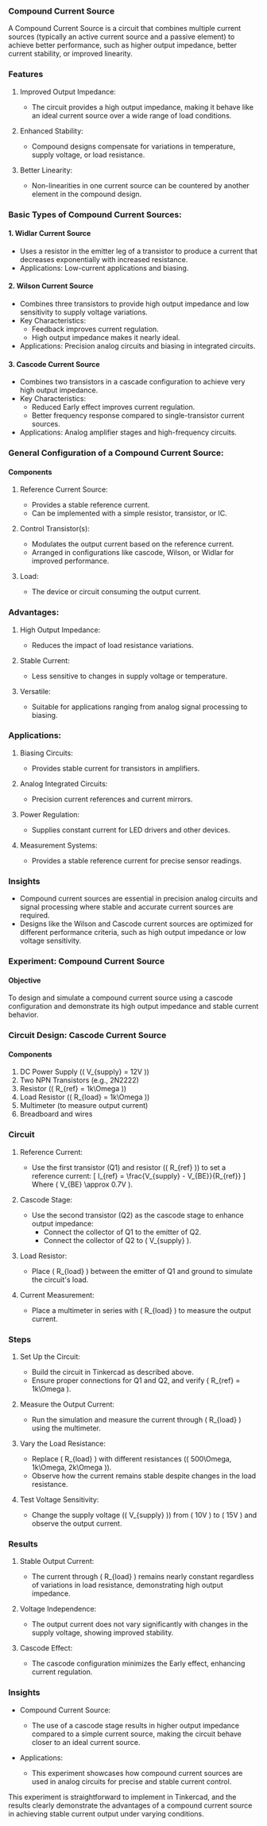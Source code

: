 ### Compound Current Source

A Compound Current Source is a circuit that combines multiple current sources (typically an active current source and a passive element) to achieve better performance, such as higher output impedance, better current stability, or improved linearity.

### Features

1. Improved Output Impedance:
   - The circuit provides a high output impedance, making it behave like an ideal current source over a wide range of load conditions.

2. Enhanced Stability:
   - Compound designs compensate for variations in temperature, supply voltage, or load resistance.

3. Better Linearity:
   - Non-linearities in one current source can be countered by another element in the compound design.

### Basic Types of Compound Current Sources:

#### 1. Widlar Current Source

   - Uses a resistor in the emitter leg of a transistor to produce a current that decreases exponentially with increased resistance.
   - Applications: Low-current applications and biasing.

#### 2. Wilson Current Source

   - Combines three transistors to provide high output impedance and low sensitivity to supply voltage variations.
   - Key Characteristics:
     - Feedback improves current regulation.
     - High output impedance makes it nearly ideal.
   - Applications: Precision analog circuits and biasing in integrated circuits.

#### 3. Cascode Current Source

   - Combines two transistors in a cascade configuration to achieve very high output impedance.
   - Key Characteristics:
     - Reduced Early effect improves current regulation.
     - Better frequency response compared to single-transistor current sources.
   - Applications: Analog amplifier stages and high-frequency circuits.

### General Configuration of a Compound Current Source:

#### Components

1. Reference Current Source:
   - Provides a stable reference current.
   - Can be implemented with a simple resistor, transistor, or IC.

2. Control Transistor(s):
   - Modulates the output current based on the reference current.
   - Arranged in configurations like cascode, Wilson, or Widlar for improved performance.

3. Load:
   - The device or circuit consuming the output current.

### Advantages:

1. High Output Impedance:
   - Reduces the impact of load resistance variations.

2. Stable Current:
   - Less sensitive to changes in supply voltage or temperature.

3. Versatile:
   - Suitable for applications ranging from analog signal processing to biasing.

### Applications:

1. Biasing Circuits:
   - Provides stable current for transistors in amplifiers.

2. Analog Integrated Circuits:
   - Precision current references and current mirrors.

3. Power Regulation:
   - Supplies constant current for LED drivers and other devices.

4. Measurement Systems:
   - Provides a stable reference current for precise sensor readings.

### Insights

- Compound current sources are essential in precision analog circuits and signal processing where stable and accurate current sources are required.
- Designs like the Wilson and Cascode current sources are optimized for different performance criteria, such as high output impedance or low voltage sensitivity.


### Experiment: Compound Current Source

#### Objective
To design and simulate a compound current source using a cascode configuration and demonstrate its high output impedance and stable current behavior.

### Circuit Design: Cascode Current Source

#### Components

1. DC Power Supply (\( V_{supply} = 12V \))
2. Two NPN Transistors (e.g., 2N2222)
3. Resistor (\( R_{ref} = 1k\Omega \))
4. Load Resistor (\( R_{load} = 1k\Omega \))
5. Multimeter (to measure output current)
6. Breadboard and wires

### Circuit

1. Reference Current:
   - Use the first transistor (Q1) and resistor (\( R_{ref} \)) to set a reference current:
     \[
     I_{ref} = \frac{V_{supply} - V_{BE}}{R_{ref}}
     \]
     Where \( V_{BE} \approx 0.7V \).

2. Cascode Stage:
   - Use the second transistor (Q2) as the cascode stage to enhance output impedance:
     - Connect the collector of Q1 to the emitter of Q2.
     - Connect the collector of Q2 to \( V_{supply} \).

3. Load Resistor:
   - Place \( R_{load} \) between the emitter of Q1 and ground to simulate the circuit's load.

4. Current Measurement:
   - Place a multimeter in series with \( R_{load} \) to measure the output current.

### Steps

1. Set Up the Circuit:
   - Build the circuit in Tinkercad as described above.
   - Ensure proper connections for Q1 and Q2, and verify \( R_{ref} = 1k\Omega \).

2. Measure the Output Current:
   - Run the simulation and measure the current through \( R_{load} \) using the multimeter.

3. Vary the Load Resistance:
   - Replace \( R_{load} \) with different resistances (\( 500\Omega, 1k\Omega, 2k\Omega \)).
   - Observe how the current remains stable despite changes in the load resistance.

4. Test Voltage Sensitivity:
   - Change the supply voltage (\( V_{supply} \)) from \( 10V \) to \( 15V \) and observe the output current.

### Results

1. Stable Output Current:
   - The current through \( R_{load} \) remains nearly constant regardless of variations in load resistance, demonstrating high output impedance.

2. Voltage Independence:
   - The output current does not vary significantly with changes in the supply voltage, showing improved stability.

3. Cascode Effect:
   - The cascode configuration minimizes the Early effect, enhancing current regulation.

### Insights

- Compound Current Source:
  - The use of a cascode stage results in higher output impedance compared to a simple current source, making the circuit behave closer to an ideal current source.

- Applications:
  - This experiment showcases how compound current sources are used in analog circuits for precise and stable current control.

This experiment is straightforward to implement in Tinkercad, and the results clearly demonstrate the advantages of a compound current source in achieving stable current output under varying conditions.
